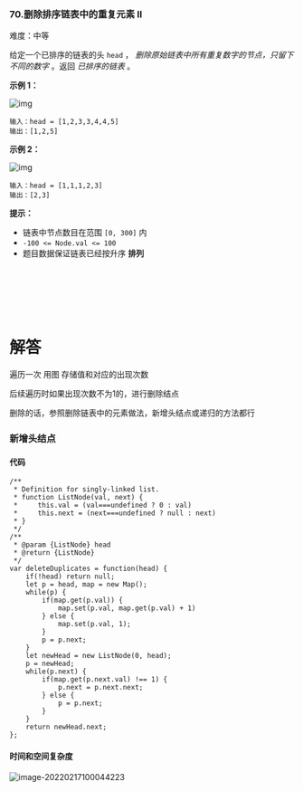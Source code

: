 ### 70.删除排序链表中的重复元素 II

难度：中等

给定一个已排序的链表的头 `head` ， *删除原始链表中所有重复数字的节点，只留下不同的数字* 。返回 *已排序的链表* 。

 

**示例 1：**

![img](https://assets.leetcode.com/uploads/2021/01/04/linkedlist1.jpg)

```
输入：head = [1,2,3,3,4,4,5]
输出：[1,2,5]
```

**示例 2：**

![img](https://assets.leetcode.com/uploads/2021/01/04/linkedlist2.jpg)

```
输入：head = [1,1,1,2,3]
输出：[2,3]
```

 

**提示：**

- 链表中节点数目在范围 `[0, 300]` 内
- `-100 <= Node.val <= 100`
- 题目数据保证链表已经按升序 **排列**

<br></br>

<br></br>

# 解答

遍历一次 用图 存储值和对应的出现次数

后续遍历时如果出现次数不为1的，进行删除结点

删除的话，参照删除链表中的元素做法，新增头结点或递归的方法都行



### 新增头结点

#### 代码

```
/**
 * Definition for singly-linked list.
 * function ListNode(val, next) {
 *     this.val = (val===undefined ? 0 : val)
 *     this.next = (next===undefined ? null : next)
 * }
 */
/**
 * @param {ListNode} head
 * @return {ListNode}
 */
var deleteDuplicates = function(head) {
    if(!head) return null;
    let p = head, map = new Map();
    while(p) {
        if(map.get(p.val)) {
            map.set(p.val, map.get(p.val) + 1)
        } else {
            map.set(p.val, 1);
        }
        p = p.next;
    }
    let newHead = new ListNode(0, head);
    p = newHead;
    while(p.next) {
        if(map.get(p.next.val) !== 1) {
            p.next = p.next.next;
        } else {
            p = p.next;
        }
    }
    return newHead.next;
};
```



#### 时间和空间复杂度

![image-20220217100044223](https://gitee.com/zjc13544361063/zjc-markdown-picture/raw/master/image-20220217100044223.png)

